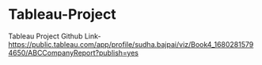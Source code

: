 # Tableau-Project
Tableau Project Github Link-https://public.tableau.com/app/profile/sudha.bajpai/viz/Book4_16802815794650/ABCCompanyReport?publish=yes
